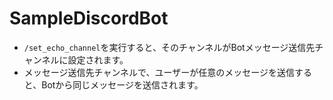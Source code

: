 # SampleDiscordBot
* `/set_echo_channel`を実行すると、そのチャンネルがBotメッセージ送信先チャンネルに設定されます。
* メッセージ送信先チャンネルで、ユーザーが任意のメッセージを送信すると、Botから同じメッセージを送信されます。
